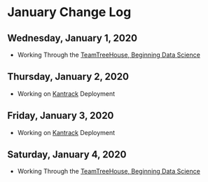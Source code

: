 # January Change Log


## Wednesday, January 1, 2020

- Working Through the [TeamTreeHouse, Beginning Data Science](https://teamtreehouse.com/tracks/beginning-data-science)


## Thursday, January 2, 2020

- Working on [Kantrack](https://github.com/macypruitt/group-project-kanges.git) Deployment


## Friday, January 3, 2020

- Working on [Kantrack](https://github.com/macypruitt/group-project-kanges.git) Deployment


## Saturday, January 4, 2020

- Working Through the [TeamTreeHouse, Beginning Data Science](https://teamtreehouse.com/tracks/beginning-data-science)
